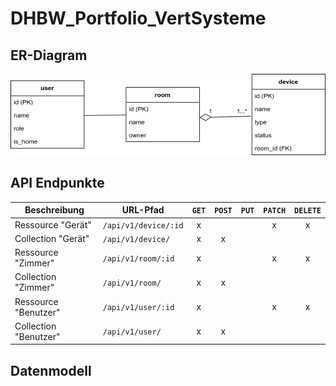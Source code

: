 # DHBW_Portfolio_VertSysteme

## ER-Diagram

![image](./smart-home-diagram.png)

## API Endpunkte

| Beschreibung          | URL-Pfad             | `GET` | `POST` | `PUT` | `PATCH` | `DELETE` |
| --------------------- | -------------------- | :---: | :----: | :---: | :-----: | :------: |
| Ressource "Gerät"     | `/api/v1/device/:id` |   x   |        |       |    x    |    x     |
| Collection "Gerät"    | `/api/v1/device/`    |   x   |   x    |       |         |          |
| Ressource "Zimmer"    | `/api/v1/room/:id`   |   x   |        |       |    x    |    x     |
| Collection "Zimmer"   | `/api/v1/room/`      |   x   |   x    |       |         |          |
| Ressource "Benutzer"  | `/api/v1/user/:id`   |   x   |        |       |    x    |    x     |
| Collection "Benutzer" | `/api/v1/user/`      |   x   |   x    |       |         |          |

## Datenmodell